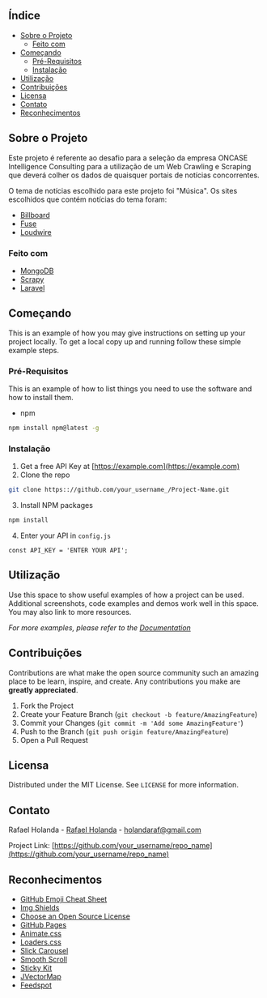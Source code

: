 
<!-- TABLE OF CONTENTS -->
## Índice

* [Sobre o Projeto](#Sobre-o-Projeto)
  * [Feito com](#Feito-com)
* [Começando](#Começando)
  * [Pré-Requisitos](#Pré-Requisitos)
  * [Instalação](#instalação)
* [Utilização](#Utilização)
* [Contribuições](#Contribuições)
* [Licensa](#Licensa)
* [Contato](#Contato)
* [Reconhecimentos](#Reconhecimentos)



<!-- ABOUT THE PROJECT -->
## Sobre o Projeto

Este projeto é referente ao desafio para a seleção da empresa ONCASE Intelligence Consulting para a utilização de um Web Crawling e Scraping que deverá colher os dados de quaisquer portais de notícias concorrentes.

O tema de notícias escolhido para este projeto foi "Música". Os sites escolhidos que contém notícias do tema foram:

* [Billboard](https://getbootstrap.com)
* [Fuse](https://jquery.com)
* [Loudwire](https://loudwire.com/)


### Feito com

* [MongoDB](https://www.mongodb.com/)
* [Scrapy](https://scrapy.org/)
* [Laravel](https://laravel.com)



<!-- GETTING STARTED -->
## Começando

This is an example of how you may give instructions on setting up your project locally.
To get a local copy up and running follow these simple example steps.

### Pré-Requisitos

This is an example of how to list things you need to use the software and how to install them.
* npm
```sh
npm install npm@latest -g
```

### Instalação

1. Get a free API Key at [https://example.com](https://example.com)
2. Clone the repo
```sh
git clone https:://github.com/your_username_/Project-Name.git
```
3. Install NPM packages
```sh
npm install
```
4. Enter your API in `config.js`
```JS
const API_KEY = 'ENTER YOUR API';
```



<!-- USAGE EXAMPLES -->
## Utilização

Use this space to show useful examples of how a project can be used. Additional screenshots, code examples and demos work well in this space. You may also link to more resources.

_For more examples, please refer to the [Documentation](https://example.com)_





<!-- CONTRIBUTING -->
## Contribuições

Contributions are what make the open source community such an amazing place to be learn, inspire, and create. Any contributions you make are **greatly appreciated**.

1. Fork the Project
2. Create your Feature Branch (`git checkout -b feature/AmazingFeature`)
3. Commit your Changes (`git commit -m 'Add some AmazingFeature'`)
4. Push to the Branch (`git push origin feature/AmazingFeature`)
5. Open a Pull Request



<!-- LICENSE -->
## Licensa

Distributed under the MIT License. See `LICENSE` for more information.



<!-- CONTACT -->
## Contato

Rafael Holanda - [Rafael Holanda](https://www.linkedin.com/in/rafael-b-holanda) - holandaraf@gmail.com

Project Link: [https://github.com/your_username/repo_name](https://github.com/your_username/repo_name)



<!-- ACKNOWLEDGEMENTS -->
## Reconhecimentos
* [GitHub Emoji Cheat Sheet](https://www.webpagefx.com/tools/emoji-cheat-sheet)
* [Img Shields](https://shields.io)
* [Choose an Open Source License](https://choosealicense.com)
* [GitHub Pages](https://pages.github.com)
* [Animate.css](https://daneden.github.io/animate.css)
* [Loaders.css](https://connoratherton.com/loaders)
* [Slick Carousel](https://kenwheeler.github.io/slick)
* [Smooth Scroll](https://github.com/cferdinandi/smooth-scroll)
* [Sticky Kit](http://leafo.net/sticky-kit)
* [JVectorMap](http://jvectormap.com)
* [Feedspot](https://blog.feedspot.com/music_news_websites/)





<!-- MARKDOWN LINKS & IMAGES -->
<!-- https://www.markdownguide.org/basic-syntax/#reference-style-links -->
[contributors-shield]: https://img.shields.io/github/contributors/othneildrew/Best-README-Template.svg?style=flat-square
[contributors-url]: https://github.com/othneildrew/Best-README-Template/graphs/contributors
[forks-shield]: https://img.shields.io/github/forks/othneildrew/Best-README-Template.svg?style=flat-square
[forks-url]: https://github.com/othneildrew/Best-README-Template/network/members
[stars-shield]: https://img.shields.io/github/stars/othneildrew/Best-README-Template.svg?style=flat-square
[stars-url]: https://github.com/othneildrew/Best-README-Template/stargazers
[issues-shield]: https://img.shields.io/github/issues/othneildrew/Best-README-Template.svg?style=flat-square
[issues-url]: https://github.com/othneildrew/Best-README-Template/issues
[license-shield]: https://img.shields.io/github/license/othneildrew/Best-README-Template.svg?style=flat-square
[license-url]: https://github.com/othneildrew/Best-README-Template/blob/master/LICENSE.txt
[linkedin-shield]: https://img.shields.io/badge/-LinkedIn-black.svg?style=flat-square&logo=linkedin&colorB=555
[linkedin-url]: https://linkedin.com/in/othneildrew
[product-screenshot]: images/screenshot.png

